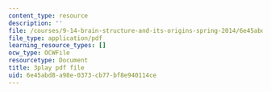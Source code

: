 ```yaml
---
content_type: resource
description: ''
file: /courses/9-14-brain-structure-and-its-origins-spring-2014/6e45abd8a98e0373cb77bf8e940114ce_555132.pdf
file_type: application/pdf
learning_resource_types: []
ocw_type: OCWFile
resourcetype: Document
title: 3play pdf file
uid: 6e45abd8-a98e-0373-cb77-bf8e940114ce
---
```

